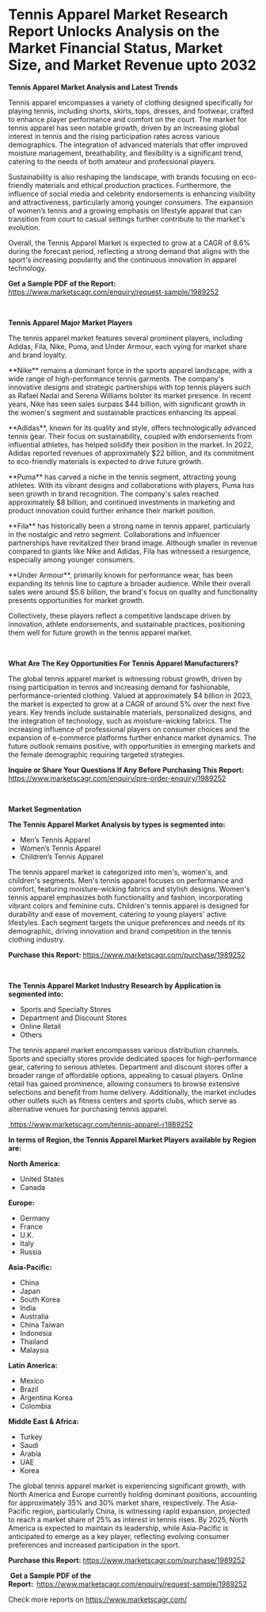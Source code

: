 <p><h1>Tennis Apparel Market Research Report Unlocks Analysis on the Market Financial Status, Market Size, and Market Revenue upto 2032</h1></p><p><strong>Tennis Apparel Market Analysis and Latest Trends</strong></p>
<p><p>Tennis apparel encompasses a variety of clothing designed specifically for playing tennis, including shorts, skirts, tops, dresses, and footwear, crafted to enhance player performance and comfort on the court. The market for tennis apparel has seen notable growth, driven by an increasing global interest in tennis and the rising participation rates across various demographics. The integration of advanced materials that offer improved moisture management, breathability, and flexibility is a significant trend, catering to the needs of both amateur and professional players.</p><p>Sustainability is also reshaping the landscape, with brands focusing on eco-friendly materials and ethical production practices. Furthermore, the influence of social media and celebrity endorsements is enhancing visibility and attractiveness, particularly among younger consumers. The expansion of women’s tennis and a growing emphasis on lifestyle apparel that can transition from court to casual settings further contribute to the market's evolution.</p><p>Overall, the Tennis Apparel Market is expected to grow at a CAGR of 8.6% during the forecast period, reflecting a strong demand that aligns with the sport's increasing popularity and the continuous innovation in apparel technology.</p></p>
<p><strong>Get a Sample PDF of the Report:&nbsp;</strong> <a href="https://www.marketscagr.com/enquiry/request-sample/1989252?utm_campaign=2004&utm_medium=2&utm_source=Github&utm_content=ia&utm_term=05042025&utm_id=tennis-apparel">https://www.marketscagr.com/enquiry/request-sample/1989252</a></p>
<p>&nbsp;</p>
<p><strong>Tennis Apparel Major Market Players</strong></p>
<p><p>The tennis apparel market features several prominent players, including Adidas, Fila, Nike, Puma, and Under Armour, each vying for market share and brand loyalty.</p><p>**Nike** remains a dominant force in the sports apparel landscape, with a wide range of high-performance tennis garments. The company's innovative designs and strategic partnerships with top tennis players such as Rafael Nadal and Serena Williams bolster its market presence. In recent years, Nike has seen sales surpass $44 billion, with significant growth in the women's segment and sustainable practices enhancing its appeal.</p><p>**Adidas**, known for its quality and style, offers technologically advanced tennis gear. Their focus on sustainability, coupled with endorsements from influential athletes, has helped solidify their position in the market. In 2022, Adidas reported revenues of approximately $22 billion, and its commitment to eco-friendly materials is expected to drive future growth.</p><p>**Puma** has carved a niche in the tennis segment, attracting young athletes. With its vibrant designs and collaborations with players, Puma has seen growth in brand recognition. The company's sales reached approximately $8 billion, and continued investments in marketing and product innovation could further enhance their market position.</p><p>**Fila** has historically been a strong name in tennis apparel, particularly in the nostalgic and retro segment. Collaborations and influencer partnerships have revitalized their brand image. Although smaller in revenue compared to giants like Nike and Adidas, Fila has witnessed a resurgence, especially among younger consumers.</p><p>**Under Armour**, primarily known for performance wear, has been expanding its tennis line to capture a broader audience. While their overall sales were around $5.6 billion, the brand's focus on quality and functionality presents opportunities for market growth.</p><p>Collectively, these players reflect a competitive landscape driven by innovation, athlete endorsements, and sustainable practices, positioning them well for future growth in the tennis apparel market.</p></p>
<p>&nbsp;</p>
<p><strong>What Are The Key Opportunities For Tennis Apparel Manufacturers?</strong></p>
<p><p>The global tennis apparel market is witnessing robust growth, driven by rising participation in tennis and increasing demand for fashionable, performance-oriented clothing. Valued at approximately $4 billion in 2023, the market is expected to grow at a CAGR of around 5% over the next five years. Key trends include sustainable materials, personalized designs, and the integration of technology, such as moisture-wicking fabrics. The increasing influence of professional players on consumer choices and the expansion of e-commerce platforms further enhance market dynamics. The future outlook remains positive, with opportunities in emerging markets and the female demographic requiring targeted strategies.</p></p>
<p><strong>Inquire or Share Your Questions If Any Before Purchasing This Report:</strong> <a href="https://www.marketscagr.com/enquiry/pre-order-enquiry/1989252?utm_campaign=2004&utm_medium=2&utm_source=Github&utm_content=ia&utm_term=05042025&utm_id=tennis-apparel">https://www.marketscagr.com/enquiry/pre-order-enquiry/1989252</a></p>
<p>&nbsp;</p>
<p><strong>Market Segmentation</strong></p>
<p><strong>The Tennis Apparel Market Analysis by types is segmented into:</strong></p>
<p><ul><li>Men’s Tennis Apparel</li><li>Women’s Tennis Apparel</li><li>Children’s Tennis Apparel</li></ul></p>
<p><p>The tennis apparel market is categorized into men's, women's, and children's segments. Men's tennis apparel focuses on performance and comfort, featuring moisture-wicking fabrics and stylish designs. Women's tennis apparel emphasizes both functionality and fashion, incorporating vibrant colors and feminine cuts. Children's tennis apparel is designed for durability and ease of movement, catering to young players' active lifestyles. Each segment targets the unique preferences and needs of its demographic, driving innovation and brand competition in the tennis clothing industry.</p></p>
<p><strong>Purchase this Report:&nbsp;</strong><a href="https://www.marketscagr.com/purchase/1989252?utm_campaign=2004&utm_medium=2&utm_source=Github&utm_content=ia&utm_term=05042025&utm_id=tennis-apparel">https://www.marketscagr.com/purchase/1989252</a></p>
<p>&nbsp;</p>
<p><strong>The Tennis Apparel Market Industry Research by Application is segmented into:</strong></p>
<p><ul><li>Sports and Specialty Stores</li><li>Department and Discount Stores</li><li>Online Retail</li><li>Others</li></ul></p>
<p><p>The tennis apparel market encompasses various distribution channels. Sports and specialty stores provide dedicated spaces for high-performance gear, catering to serious athletes. Department and discount stores offer a broader range of affordable options, appealing to casual players. Online retail has gained prominence, allowing consumers to browse extensive selections and benefit from home delivery. Additionally, the market includes other outlets such as fitness centers and sports clubs, which serve as alternative venues for purchasing tennis apparel.</p></p>
<p><a href="https://www.marketscagr.com/tennis-apparel-r1989252?utm_campaign=2004&utm_medium=2&utm_source=Github&utm_content=ia&utm_term=05042025&utm_id=tennis-apparel">&nbsp;https://www.marketscagr.com/tennis-apparel-r1989252</a></p>
<p><strong>In terms of Region, the Tennis Apparel Market Players available by Region are:</strong></p>
<p>
    <p> <strong> North America: </strong>
        <ul>
            <li>United States</li>
            <li>Canada</li>
        </ul>
        </p> 
    <p> <strong> Europe: </strong>
        <ul>
            <li>Germany</li>
            <li>France</li>
            <li>U.K.</li>
            <li>Italy</li>
            <li>Russia</li>
        </ul>
        </p> 
    <p> <strong> Asia-Pacific: </strong>
        <ul>
            <li>China</li>
            <li>Japan</li>
            <li>South Korea</li>
            <li>India</li>
            <li>Australia</li>
            <li>China Taiwan</li>
            <li>Indonesia</li>
            <li>Thailand</li>
            <li>Malaysia</li>
        </ul>
        </p> 
    <p> <strong> Latin America: </strong>
        <ul>
            <li>Mexico</li>
            <li>Brazil</li>
            <li>Argentina Korea</li>
            <li>Colombia</li>
        </ul>
        </p> 
    <p> <strong> Middle East & Africa: </strong>
        <ul>
            <li>Turkey</li>
            <li>Saudi</li>
            <li>Arabia</li>
            <li>UAE</li>
            <li>Korea</li>
        </ul>
    </p>
    </p>
<p><p>The global tennis apparel market is experiencing significant growth, with North America and Europe currently holding dominant positions, accounting for approximately 35% and 30% market share, respectively. The Asia-Pacific region, particularly China, is witnessing rapid expansion, projected to reach a market share of 25% as interest in tennis rises. By 2025, North America is expected to maintain its leadership, while Asia-Pacific is anticipated to emerge as a key player, reflecting evolving consumer preferences and increased participation in the sport.</p></p>
<p><strong>Purchase this Report: </strong><a href="https://www.marketscagr.com/purchase/1989252?utm_campaign=2004&utm_medium=2&utm_source=Github&utm_content=ia&utm_term=05042025&utm_id=tennis-apparel">https://www.marketscagr.com/purchase/1989252</a></p>
<p>&nbsp;<strong>Get a Sample PDF of the Report:&nbsp;&nbsp;</strong><a href="https://www.marketscagr.com/enquiry/request-sample/1989252?utm_campaign=2004&utm_medium=2&utm_source=Github&utm_content=ia&utm_term=05042025&utm_id=tennis-apparel">https://www.marketscagr.com/enquiry/request-sample/1989252</a></p>
<p><strong></strong></p>
<p>Check more reports on <a href="https://www.marketscagr.com/?utm_campaign=2004&utm_medium=2&utm_source=Github&utm_content=ia&utm_term=05042025&utm_id=tennis-apparel">https://www.marketscagr.com/</a></p>
